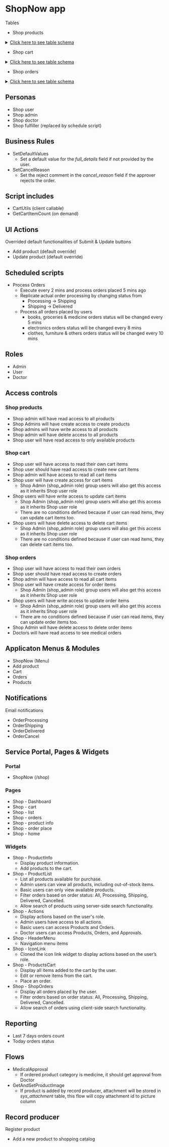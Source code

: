# ShopNow app

Tables
- Shop products

<details>
<summary><ins>Click here to see table schema</ins></summary>
Extends from: task

**Fields**

| Label               | Internal name       | Type                  | Mandatory | Choice options                                                  |
|---------------------|---------------------|-----------------------|-----------|-----------------------------------------------------------------|
| Title               | title               | String (Full UTF-8)   | Y         |                                                                 |
| Product Description | product_description | HTML                  | Y         |                                                                 |
| Price               | price               | Floating Point Number | Y         |                                                                 |
| Full details        | full_details        | HTML                  |           |                                                                 |
| Category            | category            | Choice                | Y         | books, electronics, grocery, clothes, mediine, funiture, others |
| Available           | available           | True/False            |           |                                                                 |
| Picture             | picture             | Image                 | Y         |                                                                 |


</details>

- Shop cart

<details>
<summary><ins>Click here to see table schema</ins></summary>
Extends from: task

**Fields**

| Label        | Internal name | Type                      | Mandatory |
|--------------|---------------|---------------------------|-----------|
| Product      | product       | Refernce -> Shop products | Y         |
| Total amount | total_amount  | Floating Point Number     | Y         |
| Quantity     | quantity      | Integer                   | Y         |
| Added by     | cart_user     | Reference -> User         | Y         |


</details>

- Shop orders

<details>
<summary><ins>Click here to see table schema</ins></summary>
Extends from: task

**Fields**

| Label         | Internal name | Type                      | Mandatory | Choice options                                       | Default value |
|---------------|---------------|---------------------------|-----------|------------------------------------------------------|---------------|
| Product       | product       | Refernce -> Shop products | Y         |                                                      |               |
| Total amount  | total_amount  | Floating Point Number     | Y         |                                                      |               |
| Quantity      | quantity      | Integer                   | Y         |                                                      |               |
| Ordered by    | ordered_by    | Reference -> User         | Y         |                                                      |               |
| Order Status  | order_status  | Choice                    |           | processing, approval, shipping, delivered, cancelled | processing    |
| Cancel Reason | cancel_reason | String                    |           |                                                      |               |


</details>

## Personas

- Shop user
- Shop admin
- Shop doctor
- Shop fulfiller (replaced by schedule script)

## Business Rules


- SetDefaultValues
  - Set a default value for the *_full_details_* field if not provided by the user.
- SetCancelReason
  - Set the reject comment in the *_cancel_reason_* field if the approver rejects the order.

## Script includes


- CartUtils (client callable)
- GetCartItemCount (on demand)


## UI Actions


Overrided default functionalities of Submit & Update buttons

- Add product (default override)
- Update product (default override)

## Scheduled scripts


- Process Orders
  - Execute every 2 mins and process orders placed 5 mins ago
  - Replicate actual order processing by changing status from 
    - Processing -> Shipping
    - Shipping -> Delivered
  - Process all orders placed by users
    - books, groceries & medicine orders status will be changed every 5 mins
    - electronics orders status will be changed every 8 mins
    - clothes, furniture & others orders status will be changed every 10 mins


## Roles


- Admin
- User
- Doctor

## Access controls


### Shop products

- Shop admin will have read access to all products
- Shop Admins will have create access to create products
- Shop admins will have write access to all products
- Shop admin will have delete access to all products
- Shop user will have read access to only available products


### Shop cart
- Shop user will have access to read their own cart items
- Shop user should have read access to create new cart items
- Shop admin will have access to read all cart items
- Shop user will have create access for cart items
  - Shop Admin (shop_admin role) group users will also get this access as it inherits Shop user role
- Shop users will have write access to update cart items
  - Shop Admin (shop_admin role) group users will also get this access as it inherits Shop user role
  - There are no conditions defined because if user can read items, they can update cart items too.
- Shop users will have delete access to delete cart items
  - Shop Admin (shop_admin role) group users will also get this access as it inherits Shop user role
  - There are no conditions defined because if user can read items, they can delete cart items too.

### Shop orders

- Shop user will have access to read their own orders
- Shop user should have read access to create orders
- Shop admin will have access to read all cart items
- Shop user will have create access for order  items
  - Shop Admin (shop_admin role) group users will also get this access as it inherits Shop user role
- Shop users will have write access to update order items
  - Shop Admin (shop_admin role) group users will also get this access as it inherits Shop user role
  - There are no conditions defined because if user can read items, they can update order items too.
- Shop Admin will have delete access to delete order items
- Doctors will have read access to see medical orders


## Applicaton Menus & Modules


- ShopNow (Menu)
- Add product
- Cart
- Orders
- Products

## Notifications

Email notifications
- OrderProcessing
- OrderShipping
- OrderDelivered
- OrderCancel

## Service Portal, Pages & Widgets

### Portal
- ShopNow (/shop)

### Pages
- Shop - Dashboard
- Shop - cart
- Shop - list
- Shop - orders
- Shop - product info
- Shop - order place
- Shop - home

### Widgets

- Shop - ProductInfo
  - Display product information.
  - Add products to the cart.
- Shop - ProductList
  - List all products available for purchase.
  - Admin users can view all products, including out-of-stock items.
  - Basic users can only view available products.
  - Filter orders based on order status: All, Processing, Shipping, Delivered, Cancelled.
  - Allow search of products using server-side search functionality.
- Shop - Actions
  - Display actions based on the user's role.
  - Admin users have access to all actions.
  - Basic users can access Products and Orders.
  - Doctor users can access Products, Orders, and Approvals.
- Shop - HeaderMenu
  - Navigation menu items
- Shop - IconLink
  - Cloned the icon link widget to display actions based on the user’s role.
- Shop - ProductsCart
  - Display all items added to the cart by the user.
  - Edit or remove items from the cart.
  - Place an order.
- Shop - ShopOrders
  - Display all orders placed by the user.
  - Filter orders based on order status: All, Processing, Shipping, Delivered, Cancelled.
  - Allow search of orders using client-side search functionality.

## Reporting


- Last 7 days orders count
- Today orders status

## Flows

- MedicalApproval
  - If ordered product category is medicine, it should get approval from Doctor
- GetAndSetProductImage
  - If product is added by record producer, attachment will be stored in *sys_attachment* table, this flow will copy attachment id to picture column

## Record producer

Register product
- Add a new product to shopping catalog